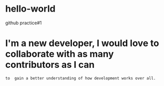 # hello-world
github practice#1
# I'm a new developer, I would love to collaborate with as many contributors as I can  
    to  gain a better understanding of how development works over all. 
